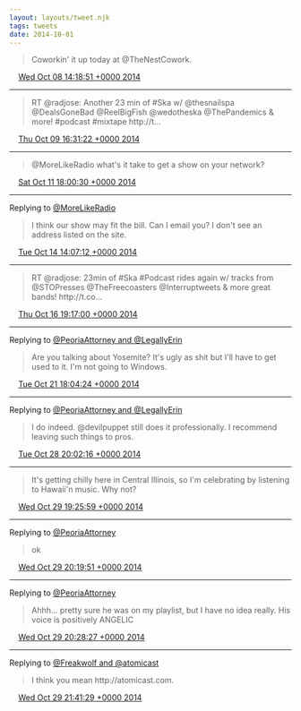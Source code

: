 ```yaml
---
layout: layouts/tweet.njk
tags: tweets
date: 2014-10-01
---
```


> Coworkin' it up today at @TheNestCowork\.

<img src="../../media/tweet.ico" width="12" /> [Wed Oct 08 14:18:51 +0000 2014](https://twitter.com/timwasson/status/519854439172026368)

----

> RT @radjose: Another 23 min of \#Ska w/ @thesnailspa @DealsGoneBad @ReelBigFish @wedotheska @ThePandemics &amp; more\! \#podcast \#mixtape http://t…

<img src="../../media/tweet.ico" width="12" /> [Thu Oct 09 16:31:22 +0000 2014](https://twitter.com/timwasson/status/520250175961313281)

----

> @MoreLikeRadio what's it take to get a show on your network?

<img src="../../media/tweet.ico" width="12" /> [Sat Oct 11 18:00:30 +0000 2014](https://twitter.com/timwasson/status/520997382364745728)

----

Replying to [@MoreLikeRadio](https://twitter.com/MoreLikeRadio/status/521864395052572672)

> I think our show may fit the bill\. Can I email you? I don't see an address listed on the site\.

<img src="../../media/tweet.ico" width="12" /> [Tue Oct 14 14:07:12 +0000 2014](https://twitter.com/timwasson/status/522025833133649920)

----

> RT @radjose: 23min of \#Ska \#Podcast rides again w/ tracks from @STOPresses @TheFreecoasters @Interruptweets &amp; more great bands\! http://t\.co…

<img src="../../media/tweet.ico" width="12" /> [Thu Oct 16 19:17:00 +0000 2014](https://twitter.com/timwasson/status/522828572973486080)

----

Replying to [@PeoriaAttorney and @LegallyErin](https://twitter.com/PeoriaAttorney/status/524621566290558976)

> Are you talking about Yosemite? It's ugly as shit but I'll have to get used to it\. I'm not going to Windows\.

<img src="../../media/tweet.ico" width="12" /> [Tue Oct 21 18:04:24 +0000 2014](https://twitter.com/timwasson/status/524622245113495553)

----

Replying to [@PeoriaAttorney and @LegallyErin](https://twitter.com/PeoriaAttorney/status/527188402538418176)

> I do indeed\. @devilpuppet still does it professionally\. I recommend leaving such things to pros\.

<img src="../../media/tweet.ico" width="12" /> [Tue Oct 28 20:02:16 +0000 2014](https://twitter.com/timwasson/status/527188619392344065)

----

> It's getting chilly here in Central Illinois, so I'm celebrating by listening to Hawaii'n music\. Why not?

<img src="../../media/tweet.ico" width="12" /> [Wed Oct 29 19:25:59 +0000 2014](https://twitter.com/timwasson/status/527541879131238400)

----

Replying to [@PeoriaAttorney](https://twitter.com/PeoriaAttorney/status/527555141549846528)

> ok

<img src="../../media/tweet.ico" width="12" /> [Wed Oct 29 20:19:51 +0000 2014](https://twitter.com/timwasson/status/527555434417098754)

----

Replying to [@PeoriaAttorney](https://twitter.com/PeoriaAttorney/status/527556164297322497)

> Ahhh\.\.\. pretty sure he was on my playlist, but I have no idea really\. His voice is positively ANGELIC

<img src="../../media/tweet.ico" width="12" /> [Wed Oct 29 20:28:27 +0000 2014](https://twitter.com/timwasson/status/527557598988341249)

----

Replying to [@Freakwolf and @atomicast](https://twitter.com/BryanJWolford/status/527575776884174849)

>  I think you mean http://atomicast\.com\.

<img src="../../media/tweet.ico" width="12" /> [Wed Oct 29 21:41:29 +0000 2014](https://twitter.com/timwasson/status/527575977941950464)